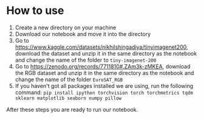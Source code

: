 # **How to use**

1. Create a new directory on your machine
2. Download our notebook and move it into the directory
3. Go to https://www.kaggle.com/datasets/nikhilshingadiya/tinyimagenet200, download the dataset and unzip it in the same directory as the notebook and change the name of the folder to ``tiny-imagenet-200``
4. Go to  https://zenodo.org/records/7711810#.ZAm3k-zMKEA, download the RGB dataset and unzip it in the same directory as the notebook and change the name of the folder ``EuroSAT_RGB``
5. If you haven't got all packages installed we are using, run the following command: ``pip install ipython torchvision torch torchmetrics tqdm sklearn matplotlib seaborn numpy pillow``

After these steps you are ready to run our notebook.
